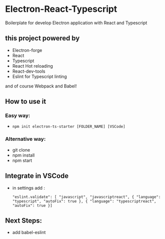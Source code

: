 # Electron-React-Typescript

Boilerplate for develop Electron application with React and Typescript

## this project powered by

- Electron-forge
- React
- Typescript
- React Hot reloading
- React-dev-tools
- Eslint for Typescript linting

and of course Webpack and Babel!

## How to use it

### Easy way:

- `npm init electron-ts-starter [FOLDER_NAME] [VSCode]`

### Alternative way:

- git clone <Repository Address>
- npm install
- npm start

## Integrate in VSCode

- in settings add :

  `"eslint.validate": [ "javascript", "javascriptreact", { "language": "typescript", "autoFix": true }, { "language": "typescriptreact", "autoFix": true }]`

## Next Steps:

- add babel-eslint
